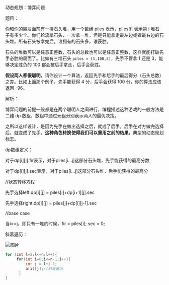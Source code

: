 动态规划：博弈问题

题目：

你和你的朋友面前有一排石头堆，用一个数组 piles 表示，piles[i] 表示第 i 堆石子有多少个。你们轮流拿石头，一次拿一堆，但是只能拿走最左边或者最右边的石头堆。所有石头被拿完后，谁拥有的石头多，谁获胜。

石头的堆数可以是任意正整数，石头的总数也可以是任意正整数，这样就能打破先手必胜的局面了。比如有三堆石头 `piles = [1,100,3]`，先手不管拿 1 还是 3，能够决定胜负的 100 都会被后手拿走，后手会获胜。

**假设两人都很聪明**，请你设计一个算法，返回先手和后手的最后得分（石头总数）之差。比如上面那个例子，先手能获得 4 分，后手会获得 100 分，你的算法应该返回 -96。

解析：

博弈问题的前提一般都是在两个聪明人之间进行，编程描述这种游戏的一般方法是二维 dp 数组，数组中通过元组分别表示两人的最优决策。

之所以这样设计，是因为先手在做出选择之后，就成了后手，后手在对方做完选择后，就变成了先手。**这种角色转换使得我们可以重用之前的结果**，典型的动态规划标志。

dp数组定义：

对于dp\[i][j].fir表示，对于piles[i...j]这部分石头堆，先手能获得的最高分数

对于dp\[i][j].sec表示，对于piles[i...j]这部分石头堆，后手能获得的最高分

//状态转移方程

先手选择left:dp\[i][j] = piles[i]+dp\[i+1][j].sec

先手选择right:dp\[i][j] = piles[j]+dp\[i][j-1].sec

//base case

当i==j，即只有一堆的时候，fir = piles[i]; sec = 0;



斜着遍历：

![图片](https://mmbiz.qpic.cn/mmbiz_png/map09icNxZ4kMoOYkyPr0cUmyGyfs2ppnuGM9Eic8YEyugeSrcm3PjWLUfbg0UoSW1icR3mN88d02BwToiaaQKehkg/640?wx_fmt=png&tp=webp&wxfrom=5&wx_lazy=1&wx_co=1)

```java
for (int l=2;l<=n;l++){
     for(int i=0;i<=n-1;i++){
         int j = l+i-1;
         a[i][j];//斜着遍历
      }
}
```

